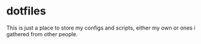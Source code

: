 # dotfiles

This is just a place to store my configs and scripts, either my own or ones i gathered from other people.
